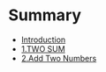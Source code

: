 # Summary

* [Introduction](README.md)
* [1.TWO SUM](chapter1.md)
* [2.Add Two Numbers](2add-two-numbers.md)

